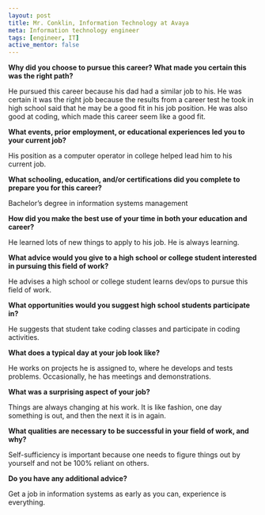 ```yaml
---
layout: post
title: Mr. Conklin, Information Technology at Avaya
meta: Information technology engineer
tags: [engineer, IT]
active_mentor: false
---
```


**Why did you choose to pursue this career?  What made you certain this was the right path?**

He pursued this career because his dad had a similar job to his. He was certain it was the right job because the results from a career test he took in high school said that he may be a good fit in his job position. He was also good at coding, which made this career seem like a good fit.

**What events, prior employment, or educational experiences led you to your current job?**

His position as a computer operator in college helped lead him to his current job.

**What schooling, education, and/or certifications did you complete to prepare you for this career?**

Bachelor’s degree in information systems management

**How did you make the best use of your time in both your education and career?**

He learned lots of new things to apply to his job. He is always learning.

**What advice would you give to a high school or college student interested in pursuing this field of work?**

He advises a high school or college student learns dev/ops to pursue this field of work.

**What opportunities would you suggest high school students participate in?**

He suggests that student take coding classes and participate in coding activities.

**What does a typical day at your job look like?**

He works on projects he is assigned to, where he develops and tests problems. Occasionally, he has meetings and demonstrations.

**What was a surprising aspect of your job?**

Things are always changing at his work. It is like fashion, one day something is out, and then the next it is in again.

**What qualities are necessary to be successful in your field of work, and why?**

Self-sufficiency is important because one needs to figure things out by yourself and not be 100% reliant on others.

**Do you have any additional advice?**

Get a job in information systems as early as you can, experience is everything.
